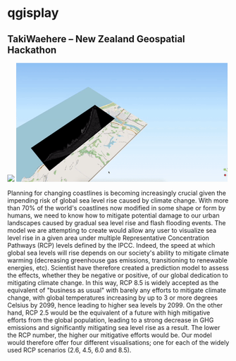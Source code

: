 # qgisplay

## TakiWaehere – New Zealand Geospatial Hackathon

![](https://www.mbie.govt.nz/assets/Images/LSE-Geo-Hack-banner.jpg)
![](preview.gif)

Planning for changing coastlines is becoming increasingly crucial given the impending risk of global sea level rise caused by climate change. With more than 70% of the world's coastlines now modified in some shape or form by humans, we need to know how to mitigate potential damage to our urban landscapes caused by gradual sea level rise and flash flooding events. The model we are attempting to create would allow any user to visualize sea level rise in a given area under multiple Representative Concentration Pathways (RCP) levels defined by the IPCC. Indeed, the speed at which global sea levels will rise depends on our society's ability to mitigate climate warming (decreasing greenhouse gas emissions, transitioning to renewable energies, etc). Scientist have therefore created a prediction model to assess the effects, whether they be negative or positive, of our global dedication to mitigating climate change. In this way, RCP 8.5 is widely accepted as the equivalent of "business as usual" with barely any efforts to mitigate climate change, with global temperatures increasing by up to 3 or more degrees Celsius by 2099, hence leading to higher sea levels by 2099. On the other hand, RCP 2.5 would be the equivalent of a future with high mitigative efforts from the global population, leading to a strong decrease in GHG emissions and significantly mitigating sea level rise as a result. The lower the RCP number, the higher our mitigative efforts would be. Our model would therefore offer four different visualisations; one for each of the widely used RCP scenarios (2.6, 4.5, 6.0 and 8.5).
